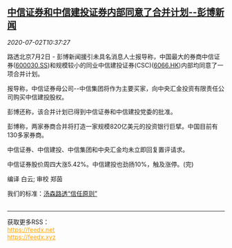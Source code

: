 <!--1593688998000-->
[中信证券和中信建投证券内部同意了合并计划--彭博新闻](https://cn.reuters.com/article/bbg-china-citic-securities-0702-idCNKBS2431F0)
------

<div><i>2020-07-02T10:37:27</i></div><div class="StandardArticleBody_body"><p>路透北京7月2日 - 彭博新闻援引未具名消息人士报导称，中国最大的券商中信证券(<span id="symbol_600030.SS_0"><a href="//www.reuters.com/companies/600030.SS">600030.SS</a></span>)和规模较小的同业中信建投证券(CSC)(<span id="symbol_6066.HK_1"><a href="//www.reuters.com/companies/6066.HK">6066.HK</a></span>)内部均同意了一项合并计划。 </p><p>报导称，中信证券母公司--中信集团将作为主要买家，向中央汇金投资有限责任公司购买中信建投股权。 </p><p>彭博还称，该合并计划已得到中信证券和中信建投党委的批准。 </p><p>彭博称，两家券商合并将打造一家规模820亿美元的投资银行巨擘。中国目前有130多家券商。 </p><p>中信证券、中信建投、中信集团和中央汇金均未立即回复置评请求。 </p><p>中信证券股价周四大涨5.42%。中信建投也劲扬10%，触及涨停。(完) </p><div class="Attribution_container"><div class="Attribution_attribution"><p class="Attribution_content">编译 白云; 审校 郑茵 </p></div></div><div class="StandardArticleBody_trustBadgeContainer"><span class="StandardArticleBody_trustBadgeTitle">我们的标准：</span><span class="trustBadgeUrl"><a href="https://www.thomsonreuters.cn/content/dam/openweb/documents/pdf/china/brochures/about-us-1.pdf">汤森路透“信任原则”</a></span></div></div><br><hr><div>获取更多RSS：<br><a href="https://feedx.net" style="color:orange" target="_blank">https://feedx.net</a> <br><a href="https://feedx.xyz" style="color:orange" target="_blank">https://feedx.xyz</a><br></div>
